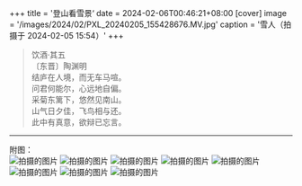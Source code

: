 +++
title = '登山看雪景‘
date = 2024-02-06T00:46:21+08:00
[cover]
image = '/images/2024/02/PXL_20240205_155428676.MV.jpg'
caption = '雪人（拍摄于 2024-02-05 15:54）'
+++
> 饮酒·其五  
〔东晋〕陶渊明  
结庐在人境，而无车马喧。  
问君何能尔，心远地自偏。  
采菊东篱下，悠然见南山。  
山气日夕佳，飞鸟相与还。  
此中有真意，欲辩已忘言。
---
附图：  
![拍摄的图片](/images/2024/02/PXL_20240205_160629388.MV.jpg "拍摄于 2024-02-05 16:06 ")
![拍摄的图片](/images/2024/02/IMG_20240205_160818.jpg "拍摄于 2024-02-05 16:08 ")
![拍摄的图片](/images/2024/02/PXL_20240205_165827430.jpg "拍摄于 2024-02-05 16:58 ")
![拍摄的图片](/images/2024/02/PXL_20240205_170504143.MV.jpg "拍摄于 2024-02-05 17:05 ")
![拍摄的图片](/images/2024/02/IMG_20240205_172001.jpg "拍摄于 2024-02-05 17:20 ")
![拍摄的图片](/images/2024/02/IMG_20240205_174704.jpg "拍摄于 2024-02-05 17:47 ")
![拍摄的图片](/images/2024/02/photo_2024-02-06_17-44-40.jpg "拍摄于 2024-02-05 17:47 ")
![拍摄的图片](/images/2024/02/photo_2024-02-06_17-44-39.jpg "拍摄于 2024-02-05 17:48 ")